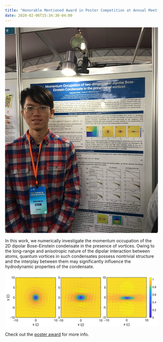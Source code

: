 ```yaml
---
title: "Honorable Mentioned Award in Poster Competition at Annual Meeting of the Physical Society of Taiwan"
date: 2020-02-06T15:34:30-04:00
---
```




![Figure_vortex](../assets/images/2020_APS_poster_henry_photo.jpg "Picture in the poster session")

In this work, we numerically investigate the momentum occupation of the 2D dipolar Bose-Einstein condensate in the presence of vortices.
Owing to the long-range and anisotropic nature of the dipolar interaction between atoms, quantum vortices in such condensates possess nontrivial structure and the interplay between them may significantly influence the hydrodynamic properties of the condensate.

![Figure_photo](../assets/images/dipolar_vortex.png "Quantum vortex in different dipolar interaction")

Check out the [poster award][poster-award-web] for more info.

[poster-award-web]: https://tps2020.conf.tw/site/news_show.aspx?sid=1312&lang=en&pid=221#a12

